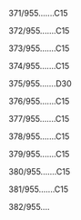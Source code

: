 371/955.......C15 


372/955.......C15 


373/955.......C15 


374/955.......C15 


375/955.......D30 


376/955.......C15 


377/955.......C15 


378/955.......C15 


379/955.......C15 


380/955.......C15 


381/955.......C15 


382/955.... 

